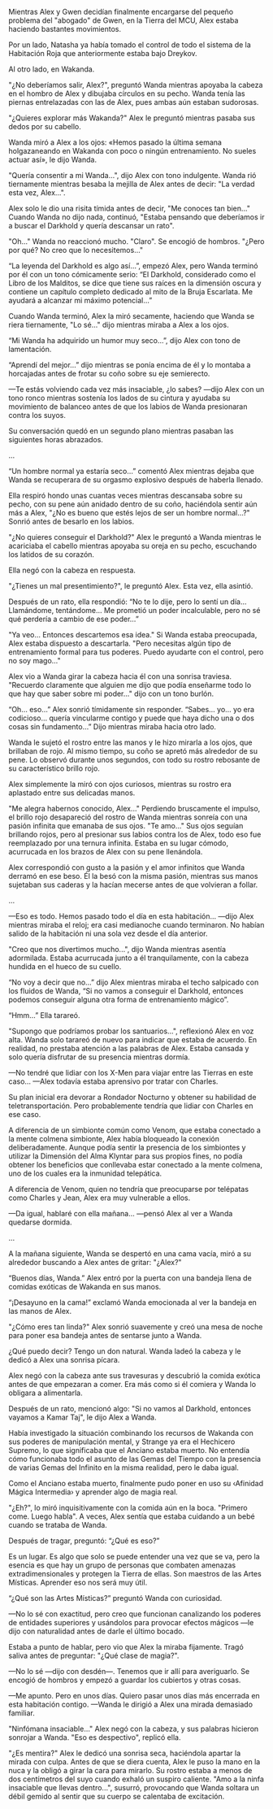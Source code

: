 
Mientras Alex y Gwen decidían finalmente encargarse del pequeño problema del "abogado" de Gwen, en la Tierra del MCU, Alex estaba haciendo bastantes movimientos.

Por un lado, Natasha ya había tomado el control de todo el sistema de la Habitación Roja que anteriormente estaba bajo Dreykov.

Al otro lado, en Wakanda.

"¿No deberíamos salir, Alex?", preguntó Wanda mientras apoyaba la cabeza en el hombro de Alex y dibujaba círculos en su pecho. Wanda tenía las piernas entrelazadas con las de Alex, pues ambas aún estaban sudorosas.

"¿Quieres explorar más Wakanda?" Alex le preguntó mientras pasaba sus dedos por su cabello.

Wanda miró a Alex a los ojos: «Hemos pasado la última semana holgazaneando en Wakanda con poco o ningún entrenamiento. No sueles actuar así», le dijo Wanda.

"Quería consentir a mi Wanda...", dijo Alex con tono indulgente. Wanda rió tiernamente mientras besaba la mejilla de Alex antes de decir: "La verdad esta vez, Alex...".

Alex solo le dio una risita tímida antes de decir, "Me conoces tan bien..." Cuando Wanda no dijo nada, continuó, "Estaba pensando que deberíamos ir a buscar el Darkhold y quería descansar un rato".

"Oh..." Wanda no reaccionó mucho. "Claro". Se encogió de hombros. "¿Pero por qué? No creo que lo necesitemos..."

“La leyenda del Darkhold es algo así…”, empezó Alex, pero Wanda terminó por él con un tono cómicamente serio: “El Darkhold, considerado como el Libro de los Malditos, se dice que tiene sus raíces en la dimensión oscura y contiene un capítulo completo dedicado al mito de la Bruja Escarlata. Me ayudará a alcanzar mi máximo potencial…”

Cuando Wanda terminó, Alex la miró secamente, haciendo que Wanda se riera tiernamente, "Lo sé..." dijo mientras miraba a Alex a los ojos.

“Mi Wanda ha adquirido un humor muy seco…”, dijo Alex con tono de lamentación.

“Aprendí del mejor…” dijo mientras se ponía encima de él y lo montaba a horcajadas antes de frotar su coño sobre su eje semierecto.

—Te estás volviendo cada vez más insaciable, ¿lo sabes? —dijo Alex con un tono ronco mientras sostenía los lados de su cintura y ayudaba su movimiento de balanceo antes de que los labios de Wanda presionaran contra los suyos.

Su conversación quedó en un segundo plano mientras pasaban las siguientes horas abrazados.

…

“Un hombre normal ya estaría seco…” comentó Alex mientras dejaba que Wanda se recuperara de su orgasmo explosivo después de haberla llenado.

Ella respiró hondo unas cuantas veces mientras descansaba sobre su pecho, con su pene aún anidado dentro de su coño, haciéndola sentir aún más a Alex, "¿No es bueno que estés lejos de ser un hombre normal…?" Sonrió antes de besarlo en los labios.

"¿No quieres conseguir el Darkhold?" Alex le preguntó a Wanda mientras le acariciaba el cabello mientras apoyaba su oreja en su pecho, escuchando los latidos de su corazón. 

Ella negó con la cabeza en respuesta.

"¿Tienes un mal presentimiento?", le preguntó Alex. Esta vez, ella asintió.

Después de un rato, ella respondió: “No te lo dije, pero lo sentí un día… Llamándome, tentándome… Me prometió un poder incalculable, pero no sé qué perdería a cambio de ese poder…”

"Ya veo... Entonces descartemos esa idea." Si Wanda estaba preocupada, Alex estaba dispuesto a descartarla. "Pero necesitas algún tipo de entrenamiento formal para tus poderes. Puedo ayudarte con el control, pero no soy mago..."

Alex vio a Wanda girar la cabeza hacia él con una sonrisa traviesa. "Recuerdo claramente que alguien me dijo que podía enseñarme todo lo que hay que saber sobre mi poder..." dijo con un tono burlón.

“Oh… eso…” Alex sonrió tímidamente sin responder. “Sabes… yo… yo era codicioso… quería vincularme contigo y puede que haya dicho una o dos cosas sin fundamento…” Dijo mientras miraba hacia otro lado.

Wanda le sujetó el rostro entre las manos y le hizo mirarla a los ojos, que brillaban de rojo. Al mismo tiempo, su coño se apretó más alrededor de su pene. Lo observó durante unos segundos, con todo su rostro rebosante de su característico brillo rojo.

Alex simplemente la miró con ojos curiosos, mientras su rostro era aplastado entre sus delicadas manos.

"Me alegra habernos conocido, Alex..." Perdiendo bruscamente el impulso, el brillo rojo desapareció del rostro de Wanda mientras sonreía con una pasión infinita que emanaba de sus ojos. "Te amo..." Sus ojos seguían brillando rojos, pero al presionar sus labios contra los de Alex, todo eso fue reemplazado por una ternura infinita. Estaba en su lugar cómodo, acurrucada en los brazos de Alex con su pene llenándola.

Alex correspondió con gusto a la pasión y el amor infinitos que Wanda derramó en ese beso. Él la besó con la misma pasión, mientras sus manos sujetaban sus caderas y la hacían mecerse antes de que volvieran a follar.

…

—Eso es todo. Hemos pasado todo el día en esta habitación... —dijo Alex mientras miraba el reloj; era casi medianoche cuando terminaron. No habían salido de la habitación ni una sola vez desde el día anterior.

"Creo que nos divertimos mucho...", dijo Wanda mientras asentía adormilada. Estaba acurrucada junto a él tranquilamente, con la cabeza hundida en el hueco de su cuello.

“No voy a decir que no…” dijo Alex mientras miraba el techo salpicado con los fluidos de Wanda, “Si no vamos a conseguir el Darkhold, entonces podemos conseguir alguna otra forma de entrenamiento mágico”. 

“Hmm…” Ella tarareó.

"Supongo que podríamos probar los santuarios...", reflexionó Alex en voz alta. Wanda solo tarareó de nuevo para indicar que estaba de acuerdo. En realidad, no prestaba atención a las palabras de Alex. Estaba cansada y solo quería disfrutar de su presencia mientras dormía.

—No tendré que lidiar con los X-Men para viajar entre las Tierras en este caso… —Alex todavía estaba aprensivo por tratar con Charles.

Su plan inicial era devorar a Rondador Nocturno y obtener su habilidad de teletransportación. Pero probablemente tendría que lidiar con Charles en ese caso.

A diferencia de un simbionte común como Venom, que estaba conectado a la mente colmena simbionte, Alex había bloqueado la conexión deliberadamente. Aunque podía sentir la presencia de los simbiontes y utilizar la Dimensión del Alma Klyntar para sus propios fines, no podía obtener los beneficios que conllevaba estar conectado a la mente colmena, uno de los cuales era la inmunidad telepática.

A diferencia de Venom, quien no tendría que preocuparse por telépatas como Charles y Jean, Alex era muy vulnerable a ellos.

—Da igual, hablaré con ella mañana… —pensó Alex al ver a Wanda quedarse dormida.

…

A la mañana siguiente, Wanda se despertó en una cama vacía, miró a su alrededor buscando a Alex antes de gritar: "¿Alex?" 

“Buenos días, Wanda.” Alex entró por la puerta con una bandeja llena de comidas exóticas de Wakanda en sus manos.

“¡Desayuno en la cama!” exclamó Wanda emocionada al ver la bandeja en las manos de Alex.

"¿Cómo eres tan linda?" Alex sonrió suavemente y creó una mesa de noche para poner esa bandeja antes de sentarse junto a Wanda.

¿Qué puedo decir? Tengo un don natural. Wanda ladeó la cabeza y le dedicó a Alex una sonrisa pícara.

Alex negó con la cabeza ante sus travesuras y descubrió la comida exótica antes de que empezaran a comer. Era más como si él comiera y Wanda lo obligara a alimentarla. 

Después de un rato, mencionó algo: "Si no vamos al Darkhold, entonces vayamos a Kamar Taj", le dijo Alex a Wanda. 

Había investigado la situación combinando los recursos de Wakanda con sus poderes de manipulación mental, y Strange ya era el Hechicero Supremo, lo que significaba que el Anciano estaba muerto. No entendía cómo funcionaba todo el asunto de las Gemas del Tiempo con la presencia de varias Gemas del Infinito en la misma realidad, pero le daba igual.

Como el Anciano estaba muerto, finalmente pudo poner en uso su ‹Afinidad Mágica Intermedia› y aprender algo de magia real.

"¿Eh?", lo miró inquisitivamente con la comida aún en la boca. "Primero come. Luego habla". A veces, Alex sentía que estaba cuidando a un bebé cuando se trataba de Wanda.

Después de tragar, preguntó: “¿Qué es eso?” 

Es un lugar. Es algo que solo se puede entender una vez que se va, pero la esencia es que hay un grupo de personas que combaten amenazas extradimensionales y protegen la Tierra de ellas. Son maestros de las Artes Místicas. Aprender eso nos será muy útil.

“¿Qué son las Artes Místicas?” preguntó Wanda con curiosidad.

—No lo sé con exactitud, pero creo que funcionan canalizando los poderes de entidades superiores y usándolos para provocar efectos mágicos —le dijo con naturalidad antes de darle el último bocado.

Estaba a punto de hablar, pero vio que Alex la miraba fijamente. Tragó saliva antes de preguntar: "¿Qué clase de magia?".

—No lo sé —dijo con desdén—. Tenemos que ir allí para averiguarlo. Se encogió de hombros y empezó a guardar los cubiertos y otras cosas. 

—Me apunto. Pero en unos días. Quiero pasar unos días más encerrada en esta habitación contigo. —Wanda le dirigió a Alex una mirada demasiado familiar.

"Ninfómana insaciable..." Alex negó con la cabeza, y sus palabras hicieron sonrojar a Wanda. "Eso es despectivo", replicó ella.

"¿Es mentira?" Alex le dedicó una sonrisa seca, haciéndola apartar la mirada con culpa. Antes de que se diera cuenta, Alex le puso la mano en la nuca y la obligó a girar la cara para mirarlo. Su rostro estaba a menos de dos centímetros del suyo cuando exhaló un suspiro caliente. "Amo a la ninfa insaciable que llevas dentro...", susurró, provocando que Wanda soltara un débil gemido al sentir que su cuerpo se calentaba de excitación.
